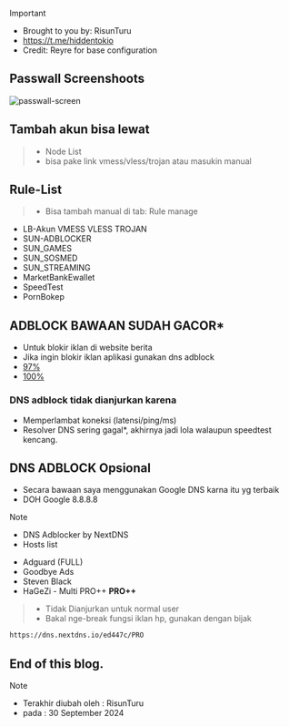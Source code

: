 > [!IMPORTANT]
> - Brought to you by: RisunTuru
> - https://t.me/hiddentokio
> - Credit: Reyre for base configuration

## Passwall Screenshoots
![passwall-screen](https://github.com/user-attachments/assets/58aa369a-b544-4234-80bd-45e86b9979e3)

## Tambah akun bisa lewat
> - Node List
> - bisa pake link vmess/vless/trojan atau masukin manual

## Rule-List
> - Bisa tambah manual di tab: Rule manage
- LB-Akun VMESS VLESS TROJAN
- SUN-ADBLOCKER
- SUN_GAMES
- SUN_SOSMED
- SUN_STREAMING
- MarketBankEwallet
- SpeedTest
- PornBokep

## ADBLOCK BAWAAN SUDAH GACOR* 
- Untuk blokir iklan di website berita
- Jika ingin blokir iklan aplikasi gunakan dns adblock
- [97%](https://d3ward.github.io/toolz/adblock)
- [100%](https://test.adminforge.de/adblock.html)


### DNS adblock tidak dianjurkan karena
- Memperlambat koneksi (latensi/ping/ms)
- Resolver DNS sering gagal*, akhirnya jadi lola walaupun speedtest kencang.

## DNS ADBLOCK Opsional
- Secara bawaan saya menggunakan Google DNS karna itu yg terbaik
- DOH Google 8.8.8.8

> [!NOTE]
> - DNS Adblocker by NextDNS
> - Hosts list
- Adguard (FULL)
- Goodbye Ads 
- Steven Black
- HaGeZi - Multi PRO++ 
**PRO++**
> - Tidak Dianjurkan untuk normal user
> - Bakal nge-break fungsi iklan hp, gunakan dengan bijak
```bash
https://dns.nextdns.io/ed447c/PRO
```
## End of this blog.
> [!NOTE]
> - Terakhir diubah oleh : RisunTuru
> - pada : 30 September 2024
